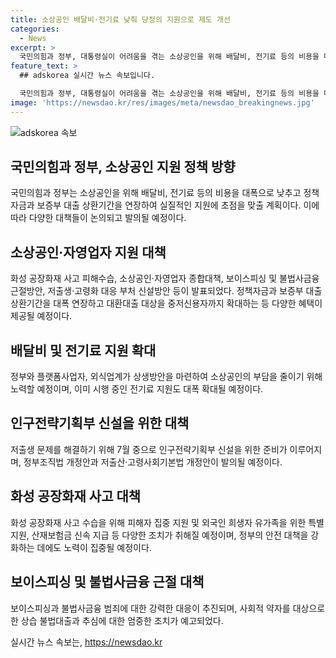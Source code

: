 ```yaml
---
title: 소상공인 배달비·전기료 낮춰 당정의 지원으로 제도 개선
categories:
  - News
excerpt: >
  국민의힘과 정부, 대통령실이 어려움을 겪는 소상공인을 위해 배달비, 전기료 등의 비용을 대폭으로 낮출 방침이다. 이에 정책자금과 보증부 대출 상환기간을 대폭 연장하고 대환대출 대상도 중저신용자까지 확대할 계획이며, 저출생 문제를 해결하기 위해 인구전략기획부 신설을 위한 정부조직법 개정안과 저출산·고령사회기본법 개정안을 7월 중 발의할 예정이다. 또한, 화성 공장화재 사고 피해수습 및 재발방지 대책과 소상공인·자영업자 종합대책, 보이스피싱 및 불법사금융 근절방안 등을 발표했으며, 이러한 정책들이 소상공인에 대한 실질적인 지원을 목표로 한다.
feature_text: >
  ## adskorea 실시간 뉴스 속보입니다.

  국민의힘과 정부, 대통령실이 어려움을 겪는 소상공인을 위해 배달비, 전기료 등의 비용을 대폭으로 낮출 방침이다. 이에 정책자금과 보증부 대출 상환기간을 대폭 연장하고 대환대출 대상도 중저신용자까지 확대할 계획이며, 저출생 문제를 해결하기 위해 인구전략기획부 신설을 위한 정부조직법 개정안과 저출산·고령사회기본법 개정안을 7월 중 발의할 예정이다. 또한, 화성 공장화재 사고 피해수습 및 재발방지 대책과 소상공인·자영업자 종합대책, 보이스피싱 및 불법사금융 근절방안 등을 발표했으며, 이러한 정책들이 소상공인에 대한 실질적인 지원을 목표로 한다.
image: 'https://newsdao.kr/res/images/meta/newsdao_breakingnews.jpg'
---
```


<p><img src="https://newsdao.kr/res/images/meta/newsdao_breakingnews.jpg" alt="adskorea 속보" /></p>

<h2 data-ke-size="size26">국민의힘과 정부, 소상공인 지원 정책 방향</h2>

<p data-ke-size="size16">국민의힘과 정부는 소상공인을 위해 배달비, 전기료 등의 비용을 대폭으로 낮추고 정책자금과 보증부 대출 상환기간을 연장하여 실질적인 지원에 초점을 맞출 계획이다. 이에 따라 다양한 대책들이 논의되고 발의될 예정이다.</p>

<h2 data-ke-size="size26">소상공인·자영업자 지원 대책</h2>

<p data-ke-size="size16">화성 공장화재 사고 피해수습, 소상공인·자영업자 종합대책, 보이스피싱 및 불법사금융 근절방안, 저출생·고령화 대응 부처 신설방안 등이 발표되었다. 정책자금과 보증부 대출 상환기간을 대폭 연장하고 대환대출 대상을 중저신용자까지 확대하는 등 다양한 혜택이 제공될 예정이다.</p>

<h2 data-ke-size="size26">배달비 및 전기료 지원 확대</h2>

<p data-ke-size="size16">정부와 플랫폼사업자, 외식업계가 상생방안을 마련하여 소상공인의 부담을 줄이기 위해 노력할 예정이며, 이미 시행 중인 전기료 지원도 대폭 확대될 예정이다.</p>

<h2 data-ke-size="size26">인구전략기획부 신설을 위한 대책</h2>

<p data-ke-size="size16">저출생 문제를 해결하기 위해 7월 중으로 인구전략기획부 신설을 위한 준비가 이루어지며, 정부조직법 개정안과 저출산·고령사회기본법 개정안이 발의될 예정이다.</p>

<h2 data-ke-size="size26">화성 공장화재 사고 대책</h2>

<p data-ke-size="size16">화성 공장화재 사고 수습을 위해 피해자 집중 지원 및 외국인 희생자 유가족을 위한 특별 지원, 산재보험금 신속 지급 등 다양한 조치가 취해질 예정이며, 정부의 안전 대책을 강화하는 데에도 노력이 집중될 예정이다.</p>

<h2 data-ke-size="size26">보이스피싱 및 불법사금융 근절 대책</h2>

<p data-ke-size="size16">보이스피싱과 불법사금융 범죄에 대한 강력한 대응이 추진되며, 사회적 약자를 대상으로 한 상습 불법대출과 추심에 대한 엄중한 조치가 예고되었다.</p>
실시간 뉴스 속보는, <a href="https://newsdao.kr" rel="dofollow">https://newsdao.kr</a>



